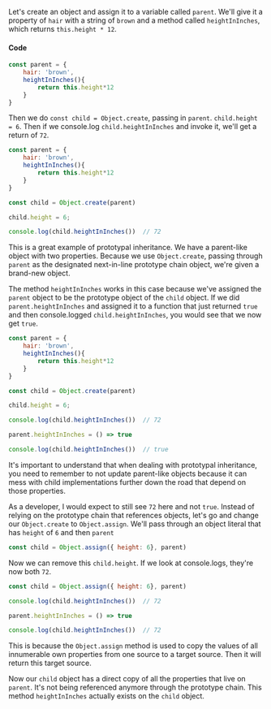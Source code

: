 Let's create an object and assign it to a variable called `parent`. We'll give it a property of `hair` with a string of `brown` and a method called `heightInInches`, which returns `this.height * 12`.

#### Code

```javascript
const parent = {
    hair: 'brown',
    heightInInches(){
        return this.height*12
    }
}
```

Then we do `const child = Object.create`, passing in `parent`. `child.height = 6`. Then if we console.log `child.heightInInches` and invoke it, we'll get a return of `72`.

```javascript
const parent = {
    hair: 'brown',
    heightInInches(){
        return this.height*12
    }
}

const child = Object.create(parent)

child.height = 6;

console.log(child.heightInInches())  // 72
```

This is a great example of prototypal inheritance. We have a parent-like object with two properties. Because we use `Object.create`, passing through `parent` as the designated next-in-line prototype chain object, we're given a brand-new object.

The method `heightInInches` works in this case because we've assigned the `parent` object to be the prototype object of the `child` object. If we did `parent.heightInInches` and assigned it to a function that just returned `true` and then console.logged `child.heightInInches`, you would see that we now get `true`.

```javascript
const parent = {
    hair: 'brown',
    heightInInches(){
        return this.height*12
    }
}

const child = Object.create(parent)

child.height = 6;

console.log(child.heightInInches())  // 72

parent.heightInInches = () => true

console.log(child.heightInInches())  // true
```

It's important to understand that when dealing with prototypal inheritance, you need to remember to not update parent-like objects because it can mess with child implementations further down the road that depend on those properties.

As a developer, I would expect to still see `72` here and not `true`. Instead of relying on the prototype chain that references objects, let's go and change our `Object.create` to `Object.assign`. We'll pass through an object literal that has `height` of `6` and then `parent`

```javascript
const child = Object.assign({ height: 6}, parent)
```

Now we can remove this `child.height`. If we look at console.logs, they're now both `72`. 

```javascript
const child = Object.assign({ height: 6}, parent)

console.log(child.heightInInches())  // 72

parent.heightInInches = () => true

console.log(child.heightInInches())  // 72
```

This is because the `Object.assign` method is used to copy the values of all innumerable own properties from one source to a target source. Then it will return this target source.

Now our `child` object has a direct copy of all the properties that live on `parent`. It's not being referenced anymore through the prototype chain. This method `heightInInches` actually exists on the `child` object.